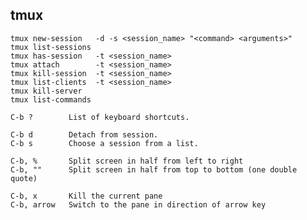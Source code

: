 ## tmux

    tmux new-session   -d -s <session_name> "<command> <arguments>"
    tmux list-sessions
    tmux has-session   -t <session_name>
    tmux attach        -t <session_name>
    tmux kill-session  -t <session_name>
    tmux list-clients  -t <session_name>
    tmux kill-server
    tmux list-commands

    C-b ?        List of keyboard shortcuts.

    C-b d        Detach from session.
    C-b s        Choose a session from a list.

    C-b, %       Split screen in half from left to right
    C-b, ""      Split screen in half from top to bottom (one double quote)

    C-b, x       Kill the current pane
    C-b, arrow   Switch to the pane in direction of arrow key

